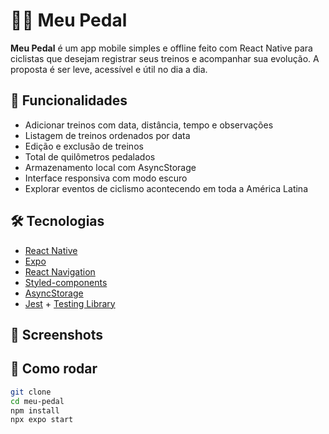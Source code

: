 # 🚴‍♀️ Meu Pedal

**Meu Pedal** é um app mobile simples e offline feito com React Native para ciclistas que desejam registrar seus treinos e acompanhar sua evolução. A proposta é ser leve, acessível e útil no dia a dia.

## 📱 Funcionalidades
- Adicionar treinos com data, distância, tempo e observações
- Listagem de treinos ordenados por data
- Edição e exclusão de treinos
- Total de quilômetros pedalados
- Armazenamento local com AsyncStorage
- Interface responsiva com modo escuro
- Explorar eventos de ciclismo acontecendo em toda a América Latina

## 🛠️ Tecnologias
- [React Native](https://reactnative.dev/)
- [Expo](https://expo.dev/)
- [React Navigation](https://reactnavigation.org/)
- [Styled-components](https://styled-components.com/)
- [AsyncStorage](https://docs.expo.dev/versions/latest/sdk/async-storage/)
- [Jest](https://jestjs.io/) + [Testing Library](https://testing-library.com/docs/react-native-testing-library/intro/)

## 📸 Screenshots

## 🚀 Como rodar
```bash
git clone 
cd meu-pedal
npm install
npx expo start